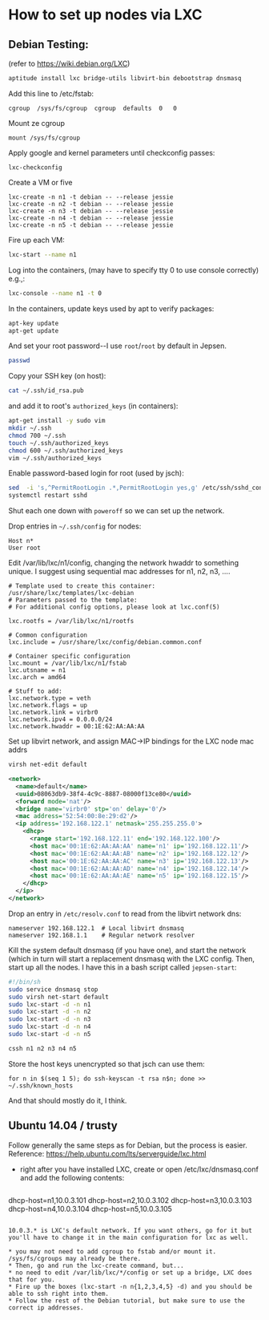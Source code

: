 # How to set up nodes via LXC
## Debian Testing:

(refer to https://wiki.debian.org/LXC)

```sh
aptitude install lxc bridge-utils libvirt-bin debootstrap dnsmasq
```

Add this line to /etc/fstab:

```
cgroup  /sys/fs/cgroup  cgroup  defaults  0   0
```

Mount ze cgroup

```
mount /sys/fs/cgroup
```

Apply google and kernel parameters until checkconfig passes:

```
lxc-checkconfig
```

Create a VM or five

```
lxc-create -n n1 -t debian -- --release jessie
lxc-create -n n2 -t debian -- --release jessie
lxc-create -n n3 -t debian -- --release jessie
lxc-create -n n4 -t debian -- --release jessie
lxc-create -n n5 -t debian -- --release jessie
```

Fire up each VM:

```sh
lxc-start --name n1
```

Log into the containers, (may have to specify tty 0 to use console correctly) e.g.,:

```sh
lxc-console --name n1 -t 0
```

In the containers, update keys used by apt to verify packages:

```sh
apt-key update
apt-get update
```

And set your root password--I use `root`/`root` by default in Jepsen.

```sh
passwd
```

Copy your SSH key (on host):

```sh
cat ~/.ssh/id_rsa.pub
```

and add it to root's `authorized_keys` (in containers):

```sh
apt-get install -y sudo vim
mkdir ~/.ssh
chmod 700 ~/.ssh
touch ~/.ssh/authorized_keys
chmod 600 ~/.ssh/authorized_keys
vim ~/.ssh/authorized_keys
```

Enable password-based login for root (used by jsch):
```sh
sed  -i 's,^PermitRootLogin .*,PermitRootLogin yes,g' /etc/ssh/sshd_config
systemctl restart sshd
```

Shut each one down with `poweroff` so we can set up the network.

Drop entries in `~/.ssh/config` for nodes:

```
Host n*
User root
```

Edit /var/lib/lxc/n1/config, changing the network hwaddr to something unique. I suggest using sequential mac addresses for n1, n2, n3, ....

```
# Template used to create this container: /usr/share/lxc/templates/lxc-debian
# Parameters passed to the template:
# For additional config options, please look at lxc.conf(5)

lxc.rootfs = /var/lib/lxc/n1/rootfs

# Common configuration
lxc.include = /usr/share/lxc/config/debian.common.conf

# Container specific configuration
lxc.mount = /var/lib/lxc/n1/fstab
lxc.utsname = n1
lxc.arch = amd64

# Stuff to add:
lxc.network.type = veth
lxc.network.flags = up
lxc.network.link = virbr0
lxc.network.ipv4 = 0.0.0.0/24
lxc.network.hwaddr = 00:1E:62:AA:AA:AA
```

Set up libvirt network, and assign MAC->IP bindings for the LXC node mac addrs

```sh
virsh net-edit default
```

```xml
<network>
  <name>default</name>
  <uuid>08063db9-38f4-4c9c-8887-08000f13ce80</uuid>
  <forward mode='nat'/>
  <bridge name='virbr0' stp='on' delay='0'/>
  <mac address='52:54:00:8e:29:d2'/>
  <ip address='192.168.122.1' netmask='255.255.255.0'>
    <dhcp>
      <range start='192.168.122.11' end='192.168.122.100'/>
      <host mac='00:1E:62:AA:AA:AA' name='n1' ip='192.168.122.11'/>
      <host mac='00:1E:62:AA:AA:AB' name='n2' ip='192.168.122.12'/>
      <host mac='00:1E:62:AA:AA:AC' name='n3' ip='192.168.122.13'/>
      <host mac='00:1E:62:AA:AA:AD' name='n4' ip='192.168.122.14'/>
      <host mac='00:1E:62:AA:AA:AE' name='n5' ip='192.168.122.15'/>
    </dhcp>
  </ip>
</network>
```

Drop an entry in `/etc/resolv.conf` to read from the libvirt network dns:

```
nameserver 192.168.122.1  # Local libvirt dnsmasq
nameserver 192.168.1.1    # Regular network resolver
```

Kill the system default dnsmasq (if you have one), and start the network (which
in turn will start a replacement dnsmasq with the LXC config. Then, start up
all the nodes. I have this in a bash script called `jepsen-start`:

```sh
#!/bin/sh
sudo service dnsmasq stop
sudo virsh net-start default
sudo lxc-start -d -n n1
sudo lxc-start -d -n n2
sudo lxc-start -d -n n3
sudo lxc-start -d -n n4
sudo lxc-start -d -n n5
```


```sh
cssh n1 n2 n3 n4 n5
```

Store the host keys unencrypted so that jsch can use them:

```
for n in $(seq 1 5); do ssh-keyscan -t rsa n$n; done >> ~/.ssh/known_hosts
```

And that should mostly do it, I think.

## Ubuntu 14.04 / trusty

Follow generally the same steps as for Debian, but the process is easier. Reference: https://help.ubuntu.com/lts/serverguide/lxc.html

* right after you have installed LXC, create or open /etc/lxc/dnsmasq.conf and add the following contents:

  ```
dhcp-host=n1,10.0.3.101
dhcp-host=n2,10.0.3.102
dhcp-host=n3,10.0.3.103
dhcp-host=n4,10.0.3.104
dhcp-host=n5,10.0.3.105
  ```

10.0.3.* is LXC's default network. If you want others, go for it but you'll have to change it in the main configuration for lxc as well.

* you may not need to add cgroup to fstab and/or mount it. /sys/fs/cgroups may already be there.
* Then, go and run the lxc-create command, but...
* no need to edit /var/lib/lxc/*/config or set up a bridge, LXC does that for you.
* Fire up the boxes (lxc-start -n n{1,2,3,4,5} -d) and you should be able to ssh right into them.
* Follow the rest of the Debian tutorial, but make sure to use the correct ip addresses.

